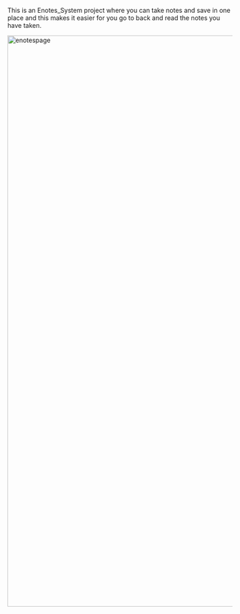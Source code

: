 This is an Enotes_System project where you can take notes and save in one place and this makes it easier for you go to back and read the notes you have taken.

<img width="1280" alt="enotespage" src="https://github.com/user-attachments/assets/a761067d-3875-4b01-af5f-963fa866e512">
